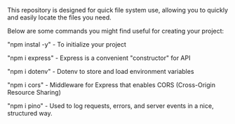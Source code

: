 This repository is designed for quick file system use, allowing you to quickly and easily locate the files you need.

Below are some commands you might find useful for creating your project:

"npm instal -y" - To initialize your project

"npm i express" - Express is a convenient "constructor" for API 

"npm i dotenv" - Dotenv to store and load environment variables

"npm i cors" - Middleware for Express that enables CORS (Cross-Origin Resource Sharing)

"npm i pino" - Used to log requests, errors, and server events in a nice, structured way.

